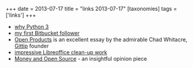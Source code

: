 +++
date = 2013-07-17
title = "links 2013-07-17"
[taxonomies]
tags = ['links']
+++

-   [why Python 3]
-   [my first Bitbucket follower]
-   [Open Products] is an excellent essay by the admirable Chad
    Whitacre, [Gittip] founder
-   [impressive Libreoffice clean-up work]
-   [Money and Open Source] - an insightful opinion piece

  [why Python 3]: http://www.comp.leeds.ac.uk/nde/papers/teachpy3.html
  [my first Bitbucket follower]: https://bitbucket.org/tusharmakkar08
  [Open Products]: http://thechangelog.com/open-products
  [Gittip]: @/am-joining-gittip.md
  [impressive Libreoffice clean-up work]: https://people.gnome.org/~michael/blog/2013-06-13-under-the-hood.html
  [Money and Open Source]: https://medium.com/open-source-life/d44a1953749c
